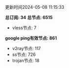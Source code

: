 更新时间2024-05-08 11:15:33

**总订阅: 34**
**总节点: 6515**
- vless节点: 7

**google ping有效节点: 861**
- v2ray节点: 117
- ss节点: 726
- trojan节点: 18
